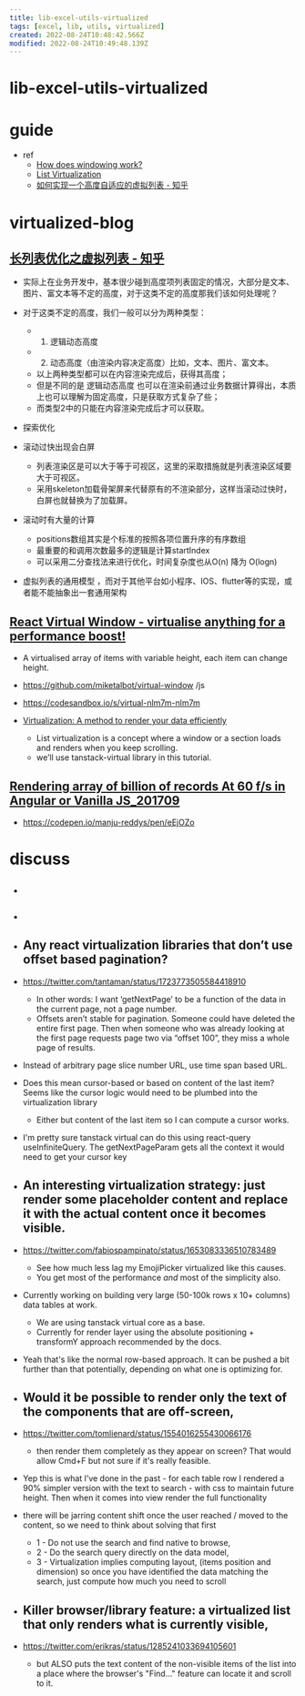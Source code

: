 ```yaml
---
title: lib-excel-utils-virtualized
tags: [excel, lib, utils, virtualized]
created: 2022-08-24T10:48:42.566Z
modified: 2022-08-24T10:49:48.139Z
---
```


# lib-excel-utils-virtualized

# guide

- ref
  - [How does windowing work?](https://bvaughn.github.io/forward-js-2017/#/12/5)
  - [List Virtualization](https://www.patterns.dev/posts/virtual-lists/)
  - [如何实现一个高度自适应的虚拟列表 - 知乎](https://zhuanlan.zhihu.com/p/366416646)
# virtualized-blog

## [长列表优化之虚拟列表 - 知乎](https://zhuanlan.zhihu.com/p/444778554)

- 实际上在业务开发中，基本很少碰到高度项列表固定的情况，大部分是文本、图片、富文本等不定的高度，对于这类不定的高度那我们该如何处理呢？
- 对于这类不定的高度，我们一般可以分为两种类型：
  - 1. 逻辑动态高度
  - 2. 动态高度（由渲染内容决定高度）比如，文本、图片、富文本。
  - 以上两种类型都可以在内容渲染完成后，获得其高度；
  - 但是不同的是 逻辑动态高度 也可以在渲染前通过业务数据计算得出，本质上也可以理解为固定高度，只是获取方式复杂了些；
  - 而类型2中的只能在内容渲染完成后才可以获取。

- 探索优化
- 滚动过快出现会白屏
  - 列表渲染区是可以大于等于可视区，这里的采取措施就是列表渲染区域要大于可视区。
  - 采用skeleton加载骨架屏来代替原有的不渲染部分，这样当滚动过快时，白屏也就替换为了加载屏。
- 滚动时有大量的计算
  - positions数组其实是个标准的按照各项位置升序的有序数组
  - 最重要的和调用次数最多的逻辑是计算startIndex
  - 可以采用二分查找法来进行优化，时间复杂度也从O(n) 降为 O(logn)

- 虚拟列表的通用模型 ，而对于其他平台如小程序、IOS、flutter等的实现，或者能不能抽象出一套通用架构

## [React Virtual Window - virtualise anything for a performance boost!](https://dev.to/miketalbot/react-virtual-window-virtualise-anything-for-a-performance-boost-full-tutorial-3moe)

  - A virtualised array of items with variable height, each item can change height.
  - https://github.com/miketalbot/virtual-window /js
  - https://codesandbox.io/s/virtual-nlm7m-nlm7m

- [Virtualization: A method to render your data efficiently](https://medium.com/@unnatibamania8/virtualization-a-method-to-render-your-data-efficiently-f5b325214ce8)
  - List virtualization is a concept where a window or a section loads and renders when you keep scrolling.
  - we’ll use tanstack-virtual library in this tutorial.

## [Rendering array of billion of records At 60 f/s in Angular or Vanilla JS_201709](https://medium.com/@manju_reddys/rendering-array-of-billion-of-records-at-60-f-s-in-angular-or-vanilla-js-2613e5983a10)

- https://codepen.io/manju-reddys/pen/eEjOZo
# discuss
- ## 

- ## 

- ## Any react virtualization libraries that don’t use offset based pagination? 
- https://twitter.com/tantaman/status/1723773505584418910
  - In other words: I want ‘getNextPage’ to be a function of the data in the current page, not a page number.
  - Offsets aren’t stable for pagination. Someone could have deleted the entire first page. Then when someone who was already looking at the first page requests page two via “offset 100”, they miss a whole page of results.
- Instead of arbitrary page slice number URL, use time span based URL.
- Does this mean cursor-based or based on content of the last item? Seems like the cursor logic would need to be plumbed into the virtualization library
  - Either but content of the last item so I can compute a cursor works.
- I'm pretty sure tanstack virtual can do this using react-query useInfiniteQuery. The getNextPageParam gets all the context it would need to get your cursor key

- ## An interesting virtualization strategy: just render some placeholder content and replace it with the actual content once it becomes visible.
- https://twitter.com/fabiospampinato/status/1653083336510783489
  - See how much less lag my EmojiPicker virtualized like this causes. 
  - You get most of the performance _and_ most of the simplicity also.
- Currently working on building very large (50-100k rows x 10+ columns) data tables at work. 
  - We are using tanstack virtual core as a base. 
  - Currently for render layer using the absolute positioning + transformY approach recommended by the docs.
- Yeah that's like the normal row-based approach. It can be pushed a bit further than that potentially, depending on what one is optimizing for.

- ## Would it be possible to render only the text of the components that are off-screen, 
- https://twitter.com/tomlienard/status/1554016255430066176
  - then render them completely as they appear on screen? That would allow Cmd+F but not sure if it's really feasible.
- Yep this is what I’ve done in the past - for each table row I rendered a 90% simpler version with the text to search - with css to maintain future height. Then when it comes into view render the full functionality
- there will be jarring content shift once the user reached / moved to the content, so we need to think about solving that first
  - 1 - Do not use the search and find native to browse, 
  - 2 - Do the search query directly on the data model, 
  - 3 - Virtualization implies computing layout, (items position and dimension) so once you have identified the data matching the search, just compute how much you need to scroll

- ## Killer browser/library feature: a virtualized list that only renders what is currently visible, 
- https://twitter.com/erikras/status/1285241033694105601
  - but ALSO puts the text content of the non-visible items of the list into a place where the browser's "Find..." feature can locate it and scroll to it.
